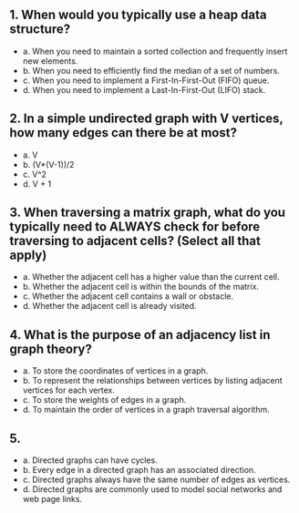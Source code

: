 ## 1. When would you typically use a heap data structure?
- a. When you need to maintain a sorted collection and frequently insert new elements.
- b. When you need to efficiently find the median of a set of numbers.
- c. When you need to implement a First-In-First-Out (FIFO) queue.
- d. When you need to implement a Last-In-First-Out (LIFO) stack.

## 2. In a simple undirected graph with V vertices, how many edges can there be at most?
- a. V
- b. (V*(V-1))/2
- c. V^2
- d. V + 1

## 3. When traversing a matrix graph, what do you typically need to ALWAYS check for before traversing to adjacent cells? (Select all that apply)
- a. Whether the adjacent cell has a higher value than the current cell.
- b. Whether the adjacent cell is within the bounds of the matrix.
- c. Whether the adjacent cell contains a wall or obstacle.
- d. Whether the adjacent cell is already visited.

## 4. What is the purpose of an adjacency list in graph theory?
- a. To store the coordinates of vertices in a graph.
- b. To represent the relationships between vertices by listing adjacent vertices for each vertex.
- c. To store the weights of edges in a graph.
- d. To maintain the order of vertices in a graph traversal algorithm.

## 5. 
- a. Directed graphs can have cycles.
- b. Every edge in a directed graph has an associated direction.
- c. Directed graphs always have the same number of edges as vertices.
- d. Directed graphs are commonly used to model social networks and web page links.